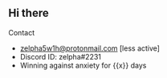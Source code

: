 ## Hi there
Contact
* zelpha5w1h@protonmail.com [less active]
* Discord ID: zelpha#2231
* Winning against anxiety for {{x}} days
